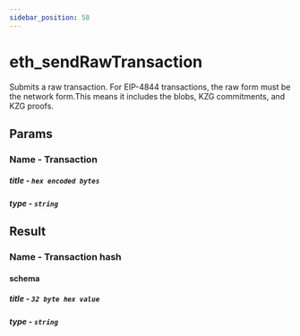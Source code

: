 ```yaml
---
sidebar_position: 58
---
```


# eth_sendRawTransaction

Submits a raw transaction. For EIP-4844 transactions, the raw form must be the network form.This  means it includes the blobs, KZG commitments, and KZG proofs.

## Params

### Name - Transaction

##### title - `hex encoded bytes`
##### type - `string`

## Result
### Name - Transaction hash

#### schema 

##### title - `32 byte hex value`
##### type - `string`